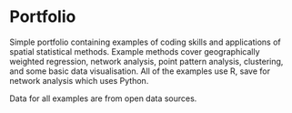 # Portfolio

Simple portfolio containing examples of coding skills and applications of spatial statistical methods. Example methods cover geographically weighted regression, network analysis, point pattern analysis, clustering, and some basic data visualisation. All of the examples use R, save for network analysis which uses Python.

Data for all examples are from open data sources.
